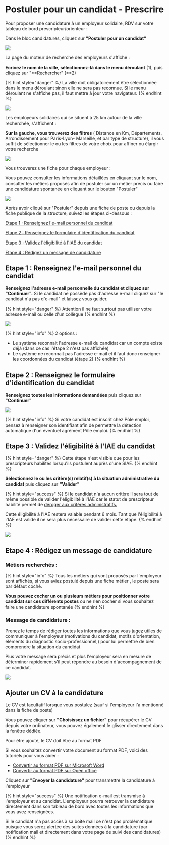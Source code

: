 # Postuler pour un candidat - Prescrire

Pour proposer une candidature à un employeur solidaire, RDV sur votre tableau de bord prescripteur/orienteur : 

Dans le bloc candidatures, cliquez sur **"Postuler pour un candidat"**

![](../.gitbook/assets/image%20%2888%29.png)

La page du moteur de recherche des employeurs s'affiche : 

**Ecrivez le nom de la ville**, **sélectionnez-là dans le menu déroulant** \(1\), puis cliquez sur "**Rechercher" \(**2\)

{% hint style="danger" %}
La ville doit obligatoirement être sélectionnée dans le menu déroulant sinon elle ne sera pas reconnue. Si le menu déroulant ne s'affiche pas, il faut mettre à jour votre navigateur. 
{% endhint %}

![](../.gitbook/assets/image%20%2890%29.png)

Les employeurs solidaires qui se situent à 25 km autour de la ville recherchée, s'affichent : 

**Sur la gauche, vous trouverez des filtres** \( Distance en Km, Départements, Arrondissement pour Paris-Lyon- Marseille, et par type de structure\), il vous suffit de sélectionner le ou les filtres de votre choix pour affiner ou élargir votre recherche

![](../.gitbook/assets/image%20%28102%29.png)

Vous trouverez une fiche pour chaque employeur : 

Vous pouvez consulter les informations détaillées en cliquant sur le nom, consulter les métiers proposés afin de postuler sur un métier précis ou faire une candidature spontanée en cliquant sur le bouton "Postuler"

![](../.gitbook/assets/image%20%2891%29.png)

Après avoir cliqué sur "Postuler" depuis une fiche de poste ou depuis la fiche publique de la structure, suivez les étapes ci-dessous :

[Etape 1 : Renseignez l'e-mail personnel du candidat](postuler-pour-un-candidat.md#etape-1-renseignez-le-mail-personnel-du-candidat)

[Etape 2 :  Renseignez le formulaire d'identification du candidat](postuler-pour-un-candidat.md#etape-2-renseignez-le-formulaire-didentification-du-candidat)

[Etape 3 : Validez l'éligibilité à l'IAE du candidat](postuler-pour-un-candidat.md#etape-3-validez-leligibilite-a-liae-du-candidat)

[Etape 4 : Rédigez un message de candidature ](postuler-pour-un-candidat.md#etape-4-redigez-un-message-de-candidature)

## Etape 1 : Renseignez l'e-mail personnel du candidat

**Renseignez l'adresse e-mail personnelle du candidat et cliquez sur "Continuer".** Si le candidat ne possède pas d'adresse e-mail cliquez sur "le candidat n'a pas d'e-mail" et laissez vous guider.

{% hint style="danger" %}
Attention il ne faut surtout pas utiliser votre adresse e-mail ou celle d'un collègue
{% endhint %}

![](../.gitbook/assets/image%20%28105%29.png)

{% hint style="info" %}
2 options : 

* Le système reconnait l'adresse e-mail du candidat car un compte existe déjà \(dans ce cas l'étape 2 n'est pas affichée\)
* Le système ne reconnait pas l'adresse e-mail et il faut donc renseigner les coordonnées du candidat \(étape 2\)
{% endhint %}

## Etape 2 :  Renseignez le formulaire d'identification du candidat

**Renseignez toutes les informations demandées** puis cliquez sur **"Continuer"**

![](../.gitbook/assets/image%20%2884%29.png)

{% hint style="info" %}
Si votre candidat est inscrit chez Pôle emploi, pensez à renseigner son identifiant afin de permettre la détection automatique d'un éventuel agrément Pôle emploi.
{% endhint %}

## Etape 3 : Validez l'éligibilité à l'IAE du candidat 

{% hint style="danger" %}
Cette étape n'est visible que pour les prescripteurs habilités lorsqu'ils postulent auprès d'une SIAE.
{% endhint %}

**Sélectionnez le ou les  critère\(s\) relatif\(s\) à la situation administrative du candidat** puis cliquez sur **"Valider"** 

{% hint style="success" %}
Si le candidat n'a aucun critère il sera tout de même possible de valider l'éligibilité à l'IAE car le statut de prescripteur habilité permet de [déroger aux critères administratifs.](../qui-est-eligible-iae-criteres-eligibilite/derogation-criteres.md)

Cette éligibilité à l'IAE restera valable pendant 6 mois. Tant que l'éligibilité à l'IAE est valide il ne sera plus nécessaire de valider cette étape.
{% endhint %}

![](../.gitbook/assets/image%20%2887%29.png)

## Etape 4 : Rédigez un message de candidature 

### Métiers recherchés : 

{% hint style="info" %}
Tous les métiers qui sont proposés par l'employeur sont affichés, si vous aviez postulé depuis une fiche métier , le poste sera par défaut coché.

**Vous pouvez cocher un ou plusieurs métiers pour positionner votre candidat sur ces différents postes** ou ne rien cocher si vous souhaitez faire une candidature spontanée
{% endhint %}

### Message de candidature : 

Prenez le temps de rédiger toutes les informations que vous jugez utiles de communiquer à l'employeur \(motivations du candidat, motifs d'orientation, éléments du diagnostic socio-professionnel,\) pour lui permettre de bien comprendre la situation du candidat

Plus votre message sera précis et plus l'employeur sera en mesure de déterminer rapidement s'il peut répondre au besoin d'accompagnement de ce candidat.

![](../.gitbook/assets/image%20%2889%29.png)

## Ajouter un CV à la candidature

Le CV est facultatif lorsque vous postulez \(sauf si l'employeur l'a mentionné dans la fiche de poste\)

Vous pouvez cliquer sur **"Choisissez un fichier"** pour récupérer le CV depuis votre ordinateur, vous pouvez également le glisser directement dans la fenêtre dédiée.

Pour être ajouté, le CV doit être au format PDF

SI vous souhaitez convertir votre document au format PDF, voici des tutoriels pour vous aider :

* [Convertir au format PDF sur Microsoft Word ](https://support.microsoft.com/fr-fr/office/convertir-ou-enregistrer-au-format-pdf-7d88593b-d509-4225-a05a-076723a40beb?ui=fr-FR&rs=fr-FR&ad=FR)
* [Convertir au format PDF sur Open office ](https://www.01net.com/astuces/creez-un-document-pdf-avec-openoffice-554400.html)



Cliquez sur **"Envoyer la candidature"** pour transmettre la candidature à l'employeur

{% hint style="success" %}
Une notification e-mail est transmise à l'employeur et au candidat. L'employeur pourra retrouver la candidature directement dans son tableau de bord avec toutes les informations que vous avez renseignées. 

Si le candidat n'a pas accès à sa boite mail ce n'est pas problématique puisque vous serez alertée des suites données à la candidature \(par notification mail et directement dans votre page de suivi des candidatures\)
{% endhint %}

